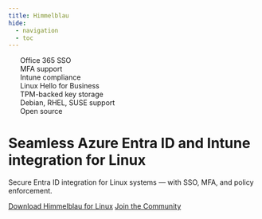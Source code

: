 ```yaml
---
title: Himmelblau
hide:
  - navigation
  - toc
---
```


<script>
  if (document.querySelector('link[rel=canonical][href$="/"]')) {
    document.body.setAttribute('data-home', 'true');
  }
</script>

  <div>
<div class="cta-list">
<ul style="list-style: none">
  <li>Office 365 SSO</li>
  <li>MFA support</li>
  <li>Intune compliance</li>
  <li>Linux Hello for Business</li>
  <li>TPM-backed key storage</li>
  <li>Debian, RHEL, SUSE support</li>
  <li>Open source</li>
</ul>
</div>
    <h1>Seamless Azure Entra ID and Intune integration for Linux</h1>
    <p>Secure Entra ID integration for Linux systems — with SSO, MFA, and policy enforcement.</p>
    <div>
      <a href="/downloads/index.html" class="md-button md-button--primary">Download Himmelblau for Linux</a>
      <a href="/community" class="md-button">Join the Community</a>
    </div>
  </div>
